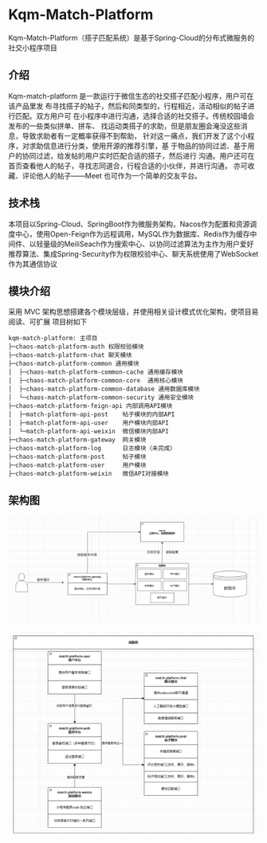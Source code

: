 # Kqm-Match-Platform

Kqm-Match-Platform（搭子匹配系统）是基于Spring-Cloud的分布式微服务的社交小程序项目

## 介绍

Kqm-match-platform 是一款运行于微信生态的社交搭子匹配小程序，用户可在该产品里发
布寻找搭子的帖子，然后和同类型的，行程相近，活动相似的帖子进行匹配。双方用户可
在小程序中进行沟通，选择合适的社交搭子。传统校园墙会发布的一些类似拼单、拼车、
找运动类搭子的求助，但是朋友圈会淹没这些消息，导致求助者有一定概率获得不到帮助，
针对这一痛点，我们开发了这个小程序，对求助信息进行分类，使用开源的推荐引擎，基
于物品的协同过滤、基于用户的协同过滤，给发帖的用户实时匹配合适的搭子，然后进行
沟通。用户还可在首页查看他人的帖子，寻找志同道合，行程合适的小伙伴，并进行沟通，
亦可收藏、评论他人的帖子——Meet 也可作为一个简单的交友平台。

## 技术栈

本项目以Spring-Cloud、SpringBoot作为微服务架构，Nacos作为配置和资源调度中心，使用Open-Feign作为远程调用，MySQL作为数据库、Redis作为缓存中间件、以轻量级的MeiliSeach作为搜索中心、以协同过滤算法为主作为用户爱好推荐算法、集成Spring-Security作为权限校验中心、聊天系统使用了WebSocket作为其通信协议

## 模块介绍

采用 MVC 架构思想搭建各个模块层级，并使用相关设计模式优化架构，使项目易阅读、可扩展
项目树如下

```
kqm-match-platform: 主项目
├─chaos-match-platform-auth 权限校验模块
├─chaos-match-platform-chat	聊天模块
├─chaos-match-platform-common 通用模块
│  ├─chaos-match-platform-common-cache 通用缓存模块
│  ├─chaos-match-platform-common-core  通用核心模块
│  ├─chaos-match-platform-common-database 通用数据库模块
│  └─chaos-match-platform-common-security 通用安全模块
├─chaos-match-platform-feign-api 内部调用API模块
│  ├─match-platform-api-post	帖子模块的内部API
│  ├─match-platform-api-user	用户模块内部API
│  └─match-platform-api-weixin	微信模块内部API
├─chaos-match-platform-gateway	网关模块
├─chaos-match-platform-log		日志模块（未完成）
├─chaos-match-platform-post		帖子模块
├─chaos-match-platform-user		用户模块
├─chaos-match-platform-weixin	微信API对接模块
```

## 架构图

![pic1](./pic/image1.png)

![pic2](./pic/image2.png)
